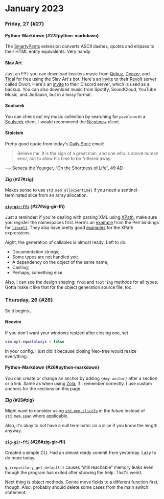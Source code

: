 # January 2023

### Friday, 27 {#27}

#### Python-Markdown {#27#python-markdown}

The [SmartyPants](https://python-markdown.github.io/extensions/smarty) extension converts ASCII dashes, quotes and ellipses to their HTML entity equivalents. Very handy.

#### Slav Art

Just an FYI: you can download lossless music from [Qobuz](https://www.qobuz.com/us-en/shop), [Deezer](https://www.deezer.com/en/channels/explore), and [Tidal](https://tidal.com/browse) for free using the Slav Art's bot. Here's an [invite](https://divolt.xyz/invite/TStW7rFg) to their [Revolt](https://revolt.chat) server called Divolt. Here's an [invite](https://discord.gg/85wE4nFyjG) to their Discord server, which is used as a backup. You can also download music from Spotify, SoundCloud, YouTube Music, and JioSaavn, but in a lossy format.

#### Soulseek

You can check out my music collection by searching for `paveloom` in a [Soulseek](https://en.wikipedia.org/wiki/Soulseek) client. I would recommend the [Nicotine+](https://nicotine-plus.org) client.

#### Stoicism

Pretty good quote from today's [Daily Stoic](https://dailystoic.com) email:

> Believe me, it is the sign of a great man, and one who is above human error, not to allow his time to be frittered away.

--- [Seneca the Younger](https://en.wikipedia.org/wiki/Seneca_the_Younger), [“On the Shortness of Life”](https://en.wikipedia.org/wiki/De_Brevitate_Vitae_%28Seneca%29), 49 AD

#### Zig {#27#zig}

Makes sense to use [`std.mem.allocSentinel`](https://ziglang.org/documentation/0.10.0/std/#root;mem.Allocator.allocSentinel) if you need a sentinel-terminated slice from an array allocation.

#### [`zig-gir-ffi`](../../git.md#zig-gir-ffi) {#27#zig-gir-ffi}

Just a reminder: if you're dealing with parsing XML using [XPath](https://www.w3.org/TR/xpath-31), make sure you register the namespaces first. Here's an [example](https://grantm.github.io/perl-libxml-by-example/namespaces.html) from the Perl bindings for [`libxml2`](https://gitlab.gnome.org/GNOME/libxml2/-/wikis/home). They also have pretty good [examples](https://grantm.github.io/perl-libxml-by-example/xpath.html) for the XPath expressions.

Aight, the generation of callables is almost ready. Left to do:

- Documentation strings;
- Some types are not handled yet;
- A dependency on the object of the same name;
- Casting;
- Perhaps, something else.

Also, I can see the design shaping: `from` and `toString` methods for all types. Gotta make it like that for the object generation source file, too.

### Thursday, 26 {#26}

So it begins…

#### Neovim

If you don't want your windows resized after closing one, set

```lua
vim.opt.equalalways = false
```

in your config. I just did it because closing Neo-tree would resize everything.

#### Python-Markdown {#26#python-markdown}

You can create or change an anchor by adding `{#my-anchor}` after a section or a link. Same as when using [Zola](https://www.getzola.org), if I remember correctly. I use custom anchors for the sections on this page.

#### Zig {#26#zig}

Might want to consider using [`std.mem.sliceTo`](https://ziglang.org/documentation/0.10.0/std/#root;mem.sliceTo) in the future instead of [`std.mem.span`](https://ziglang.org/documentation/0.10.0/std/#root;mem.span) where applicable.

Also, it's okay to *not* have a null terminator on a slice if you know the length anyway.

#### [`zig-gir-ffi`](../../git.md#zig-gir-ffi) {#26#zig-gir-ffi}

Created a simple CLI. Had an almost ready commit from yesterday. Lazy to do more today.

`g_irepository_get_default()` causes “still reachable” memory leaks even though the program has exited after showing the help. That's weird.

Next thing is object methods. Gonna move fields to a different function first, though. Also, probably should delete some cases from the main switch statement.
